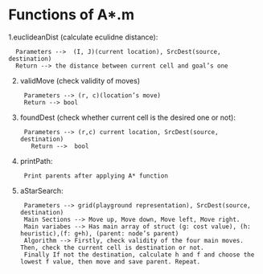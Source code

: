 
# Functions of A*.m

1.euclideanDist (calculate eculidne distance):

      Parameters -->  (I, J)(current location), SrcDest(source, destination)
      Return --> the distance between current cell and goal’s one
      
2. validMove (check validity of moves)
        
        Parameters --> (r, c)(location’s move)
        Return --> bool

3. foundDest (check whether current cell is the desired one or not):
        
        Parameters --> (r,c) current location, SrcDest(source, destination)
	      Return -->  bool
        
4. printPath:
        
        Print parents after applying A* function        

        
4. aStarSearch:

        Parameters --> grid(playground representation), SrcDest(source, destination)
        Main Sections --> Move up, Move down, Move left, Move right.
        Main variabes --> Has main array of struct (g: cost value), (h: heuristic),(f: g+h), (parent: node’s parent) 
        Algorithm --> Firstly, check validity of the four main moves. Then, check the current cell is destination or not.
        Finally If not the destination, calculate h and f and choose the lowest f value, then move and save parent. Repeat.
